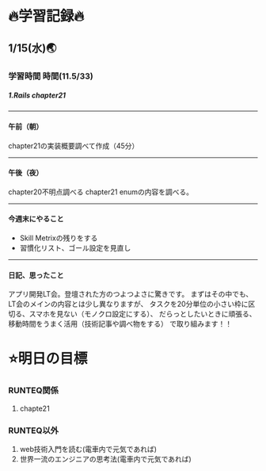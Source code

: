 # 🔥学習記録🔥
## 1/15(水)🌏
### 学習時間  時間(11.5/33)
##### 1.Rails chapter21

***
#### 午前（朝）
chapter21の実装概要調べて作成（45分）

***
#### 午後（夜）
chapter20不明点調べる
chapter21 enumの内容を調べる。

***
#### 今週末にやること
- Skill Metrixの残りをする
- 習慣化リスト、ゴール設定を見直し

***
#### 日記、思ったこと
アプリ開発LT会。登壇された方のつよつよさに驚きです。
まずはその中でも、LT会のメインの内容とは少し異なりますが、
タスクを20分単位の小さい枠に区切る、スマホを見ない（モノクロ設定にする）、
だらっとしたいときに頑張る、移動時間をうまく活用（技術記事や調べ物をする）
で取り組みます！！

# ⭐️明日の目標
### RUNTEQ関係
1. chapte21

### RUNTEQ以外
1. web技術入門を読む(電車内で元気であれば)
2. 世界一流のエンジニアの思考法(電車内で元気であれば)
